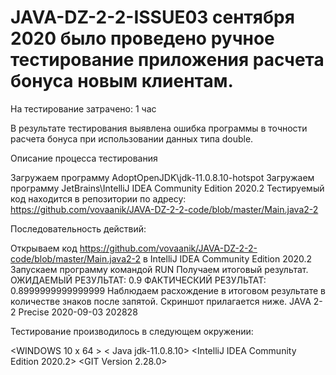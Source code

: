 # JAVA-DZ-2-2-ISSUE03 сентября 2020 было проведено ручное тестирование приложения расчета бонуса новым клиентам.

На тестирование затрачено: 1 час

В результате тестирования выявлена ошибка программы в точности расчета бонуса при использовании данных типа double.

Описание процесса тестирования

Загружаем программу AdoptOpenJDK\jdk-11.0.8.10-hotspot
Загружаем программу JetBrains\IntelliJ IDEA Community Edition 2020.2
Тестируемый код находится в репозитории по адресу:
https://github.com/vovaanik/JAVA-DZ-2-2-code/blob/master/Main.java2-2

Последовательность действий:

Открываем код https://github.com/vovaanik/JAVA-DZ-2-2-code/blob/master/Main.java2-2 в IntelliJ IDEA Community Edition 2020.2
Запускаем программу командой RUN
Получаем итоговый результат.
ОЖИДАЕМЫЙ РЕЗУЛЬТАТ: 0.9
ФАКТИЧЕСКИЙ РЕЗУЛЬТАТ: 0.8999999999999999
Наблюдаем расхождение в итоговом результате в количестве знаков после запятой.
Скриншот прилагается ниже.
JAVA 2-2 Precise 2020-09-03 202828

Тестирование производилось в следующем окружении:

<WINDOWS 10 x 64 >
< Java jdk-11.0.8.10>
<IntelliJ IDEA Community Edition 2020.2>
<GIT Version 2.28.0>
